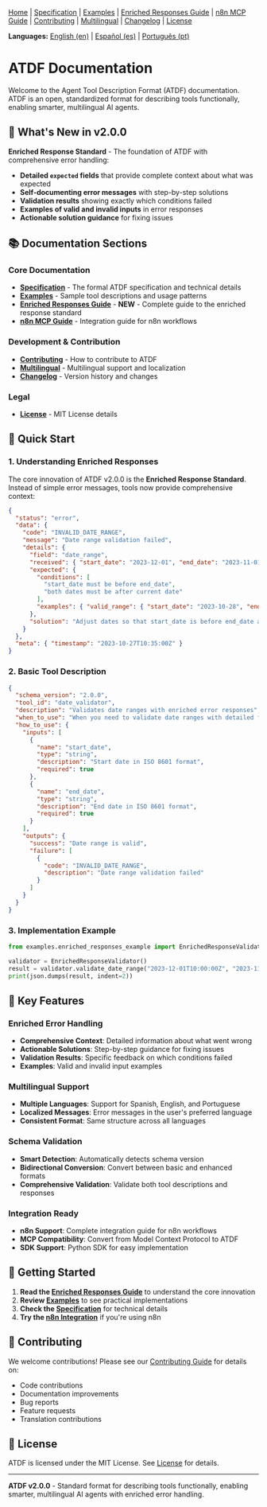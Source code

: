 [Home](index.md) | [Specification](specification.md) | [Examples](examples.md) | [Enriched Responses Guide](enriched_responses_guide.md) | [n8n MCP Guide](n8n_mcp_server_guide.md) | [Contributing](contributing.md) | [Multilingual](multilingual.md) | [Changelog](changelog.md) | [License](license.md)

**Languages:** [English (en)](index.md) | [Español (es)](../es/index.md) | [Português (pt)](../pt/index.md)

# ATDF Documentation

Welcome to the Agent Tool Description Format (ATDF) documentation. ATDF is an open, standardized format for describing tools functionally, enabling smarter, multilingual AI agents.

## 🚀 What's New in v2.0.0

**Enriched Response Standard** - The foundation of ATDF with comprehensive error handling:

- **Detailed `expected` fields** that provide complete context about what was expected
- **Self-documenting error messages** with step-by-step solutions
- **Validation results** showing exactly which conditions failed
- **Examples of valid and invalid inputs** in error responses
- **Actionable solution guidance** for fixing issues

## 📚 Documentation Sections

### Core Documentation

- **[Specification](specification.md)** - The formal ATDF specification and technical details
- **[Examples](examples.md)** - Sample tool descriptions and usage patterns
- **[Enriched Responses Guide](enriched_responses_guide.md)** - **NEW** - Complete guide to the enriched response standard
- **[n8n MCP Guide](n8n_mcp_server_guide.md)** - Integration guide for n8n workflows

### Development & Contribution

- **[Contributing](contributing.md)** - How to contribute to ATDF
- **[Multilingual](multilingual.md)** - Multilingual support and localization
- **[Changelog](changelog.md)** - Version history and changes

### Legal

- **[License](license.md)** - MIT License details

## 🎯 Quick Start

### 1. Understanding Enriched Responses

The core innovation of ATDF v2.0.0 is the **Enriched Response Standard**. Instead of simple error messages, tools now provide comprehensive context:

```json
{
  "status": "error",
  "data": {
    "code": "INVALID_DATE_RANGE",
    "message": "Date range validation failed",
    "details": {
      "field": "date_range",
      "received": { "start_date": "2023-12-01", "end_date": "2023-11-01" },
      "expected": {
        "conditions": [
          "start_date must be before end_date",
          "both dates must be after current date"
        ],
        "examples": { "valid_range": { "start_date": "2023-10-28", "end_date": "2023-11-15" } }
      },
      "solution": "Adjust dates so that start_date is before end_date and both are after current date"
    }
  },
  "meta": { "timestamp": "2023-10-27T10:35:00Z" }
}
```

### 2. Basic Tool Description

```json
{
  "schema_version": "2.0.0",
  "tool_id": "date_validator",
  "description": "Validates date ranges with enriched error responses",
  "when_to_use": "When you need to validate date ranges with detailed feedback",
  "how_to_use": {
    "inputs": [
      {
        "name": "start_date",
        "type": "string",
        "description": "Start date in ISO 8601 format",
        "required": true
      },
      {
        "name": "end_date", 
        "type": "string",
        "description": "End date in ISO 8601 format",
        "required": true
      }
    ],
    "outputs": {
      "success": "Date range is valid",
      "failure": [
        {
          "code": "INVALID_DATE_RANGE",
          "description": "Date range validation failed"
        }
      ]
    }
  }
}
```

### 3. Implementation Example

```python
from examples.enriched_responses_example import EnrichedResponseValidator

validator = EnrichedResponseValidator()
result = validator.validate_date_range("2023-12-01T10:00:00Z", "2023-11-01T15:30:00Z")
print(json.dumps(result, indent=2))
```

## 🔧 Key Features

### Enriched Error Handling
- **Comprehensive Context**: Detailed information about what went wrong
- **Actionable Solutions**: Step-by-step guidance for fixing issues
- **Validation Results**: Specific feedback on which conditions failed
- **Examples**: Valid and invalid input examples

### Multilingual Support
- **Multiple Languages**: Support for Spanish, English, and Portuguese
- **Localized Messages**: Error messages in the user's preferred language
- **Consistent Format**: Same structure across all languages

### Schema Validation
- **Smart Detection**: Automatically detects schema version
- **Bidirectional Conversion**: Convert between basic and enhanced formats
- **Comprehensive Validation**: Validate both tool descriptions and responses

### Integration Ready
- **n8n Support**: Complete integration guide for n8n workflows
- **MCP Compatibility**: Convert from Model Context Protocol to ATDF
- **SDK Support**: Python SDK for easy implementation

## 📖 Getting Started

1. **Read the [Enriched Responses Guide](enriched_responses_guide.md)** to understand the core innovation
2. **Review [Examples](examples.md)** to see practical implementations
3. **Check the [Specification](specification.md)** for technical details
4. **Try the [n8n Integration](n8n_mcp_server_guide.md)** if you're using n8n

## 🤝 Contributing

We welcome contributions! Please see our [Contributing Guide](contributing.md) for details on:

- Code contributions
- Documentation improvements
- Bug reports
- Feature requests
- Translation contributions

## 📄 License

ATDF is licensed under the MIT License. See [License](license.md) for details.

---

**ATDF v2.0.0** - Standard format for describing tools functionally, enabling smarter, multilingual AI agents with enriched error handling. 